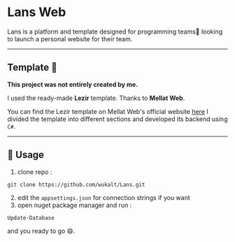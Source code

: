 ﻿# Lans Web

Lans is a platform and template designed for programming teams👥 looking to launch a personal website for their team.

---

## Template 🎉

**This project was not entirely created by me.**

I used the ready-made **Lezir** template.
Thanks to **Mellat Web**.


You can find the Lezir template on Mellat Web's official website [here](https://www.mellatweb.com/showpage/3566)
I divided the template into different sections and developed its backend using `C#`.

---

## 🏃‍ Usage 
1. clone repo : 
```
git clone https://github.com/wukalt/Lans.git
```

2. edit the `appsettings.json` for connection strings if you want
3. open nuget package manager and run :
```
Update-Database
```

and you ready to go 😄.